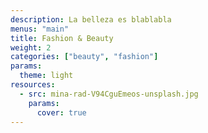 ```yaml
---
description: La belleza es blablabla
menus: "main"
title: Fashion & Beauty
weight: 2
categories: ["beauty", "fashion"]
params:
  theme: light
resources:
  - src: mina-rad-V94CguEmeos-unsplash.jpg
    params:
      cover: true
---
```

